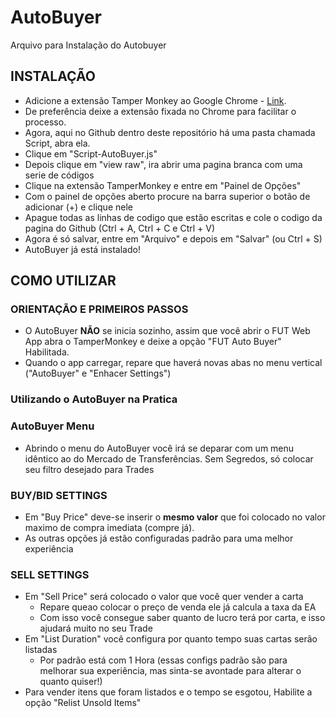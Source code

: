 # AutoBuyer
Arquivo para Instalação do Autobuyer
## INSTALAÇÃO

- Adicione a extensão Tamper Monkey ao Google Chrome - [Link](https://chrome.google.com/webstore/detail/tampermonkey/dhdgffkkebhmkfjojejmpbldmpobfkfo?hl=en-GB).
- De preferência deixe a extensão fixada no Chrome para facilitar o processo.
- Agora, aqui no Github dentro deste repositório há uma pasta chamada Script, abra ela.
- Clique em "Script-AutoBuyer.js"
- Depois clique em "view raw", ira abrir uma pagina branca com uma serie de códigos
- Clique na extensão TamperMonkey e entre em "Painel de Opções"
- Com o painel de opções aberto procure na barra superior o botão de adicionar (+) e clique nele
- Apague todas as linhas de codigo que estão escritas e cole o codigo da pagina do Github (Ctrl + A, Ctrl + C e Ctrl + V)
- Agora é só salvar, entre em "Arquivo" e depois em "Salvar" (ou Ctrl + S)
- AutoBuyer já está instalado! 

## COMO UTILIZAR

### ORIENTAÇÃO E PRIMEIROS PASSOS

- O AutoBuyer **NÃO** se inicia sozinho, assim que você abrir o FUT Web App abra o TamperMonkey e deixe a opção "FUT Auto Buyer" Habilitada.
- Quando o app carregar, repare que haverá novas abas no menu vertical ("AutoBuyer" e "Enhacer Settings")

### Utilizando o AutoBuyer na Pratica

### AutoBuyer Menu
- Abrindo o menu do AutoBuyer você irá se deparar com um menu idêntico ao do Mercado de Transferências. Sem Segredos, só colocar seu filtro desejado para Trades

### BUY/BID SETTINGS
- Em "Buy Price" deve-se inserir o **mesmo valor** que foi colocado no valor maximo de compra imediata (compre já).
- As outras opções já estão configuradas padrão para uma melhor experiência

### SELL SETTINGS
- Em "Sell Price" será colocado o valor que você quer vender a carta
  - Repare queao colocar o preço de venda ele já calcula a taxa da EA 
  - Com isso você consegue saber quanto de lucro terá por carta, e isso ajudará muito no seu Trade
- Em "List Duration" você configura por quanto tempo suas cartas serão listadas
  - Por padrão está com 1 Hora (essas configs padrão são para melhorar sua experiência, mas sinta-se avontade para alterar o quanto quiser!)
- Para vender itens que foram listados e o tempo se esgotou, Habilite a opção "Relist Unsold Items"
